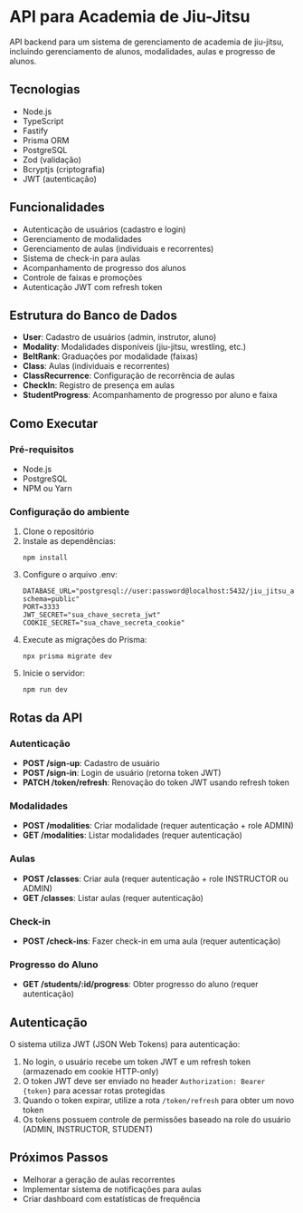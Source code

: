 # API para Academia de Jiu-Jitsu

API backend para um sistema de gerenciamento de academia de jiu-jitsu, incluindo gerenciamento de alunos, modalidades, aulas e progresso de alunos.

## Tecnologias

- Node.js
- TypeScript
- Fastify
- Prisma ORM
- PostgreSQL
- Zod (validação)
- Bcryptjs (criptografia)
- JWT (autenticação)

## Funcionalidades

- Autenticação de usuários (cadastro e login)
- Gerenciamento de modalidades
- Gerenciamento de aulas (individuais e recorrentes)
- Sistema de check-in para aulas
- Acompanhamento de progresso dos alunos
- Controle de faixas e promoções
- Autenticação JWT com refresh token

## Estrutura do Banco de Dados

- **User**: Cadastro de usuários (admin, instrutor, aluno)
- **Modality**: Modalidades disponíveis (jiu-jitsu, wrestling, etc.)
- **BeltRank**: Graduações por modalidade (faixas)
- **Class**: Aulas (individuais e recorrentes)
- **ClassRecurrence**: Configuração de recorrência de aulas
- **CheckIn**: Registro de presença em aulas
- **StudentProgress**: Acompanhamento de progresso por aluno e faixa

## Como Executar

### Pré-requisitos

- Node.js
- PostgreSQL
- NPM ou Yarn

### Configuração do ambiente

1. Clone o repositório
2. Instale as dependências:
   ```
   npm install
   ```
3. Configure o arquivo .env:
   ```
   DATABASE_URL="postgresql://user:password@localhost:5432/jiu_jitsu_academy?schema=public"
   PORT=3333
   JWT_SECRET="sua_chave_secreta_jwt"
   COOKIE_SECRET="sua_chave_secreta_cookie"
   ```
4. Execute as migrações do Prisma:
   ```
   npx prisma migrate dev
   ```
5. Inicie o servidor:
   ```
   npm run dev
   ```

## Rotas da API

### Autenticação

- **POST /sign-up**: Cadastro de usuário
- **POST /sign-in**: Login de usuário (retorna token JWT)
- **PATCH /token/refresh**: Renovação do token JWT usando refresh token

### Modalidades

- **POST /modalities**: Criar modalidade (requer autenticação + role ADMIN)
- **GET /modalities**: Listar modalidades (requer autenticação)

### Aulas

- **POST /classes**: Criar aula (requer autenticação + role INSTRUCTOR ou ADMIN)
- **GET /classes**: Listar aulas (requer autenticação)

### Check-in

- **POST /check-ins**: Fazer check-in em uma aula (requer autenticação)

### Progresso do Aluno

- **GET /students/:id/progress**: Obter progresso do aluno (requer autenticação)

## Autenticação

O sistema utiliza JWT (JSON Web Tokens) para autenticação:

1. No login, o usuário recebe um token JWT e um refresh token (armazenado em cookie HTTP-only)
2. O token JWT deve ser enviado no header `Authorization: Bearer {token}` para acessar rotas protegidas
3. Quando o token expirar, utilize a rota `/token/refresh` para obter um novo token
4. Os tokens possuem controle de permissões baseado na role do usuário (ADMIN, INSTRUCTOR, STUDENT)

## Próximos Passos

- Melhorar a geração de aulas recorrentes
- Implementar sistema de notificações para aulas
- Criar dashboard com estatísticas de frequência 